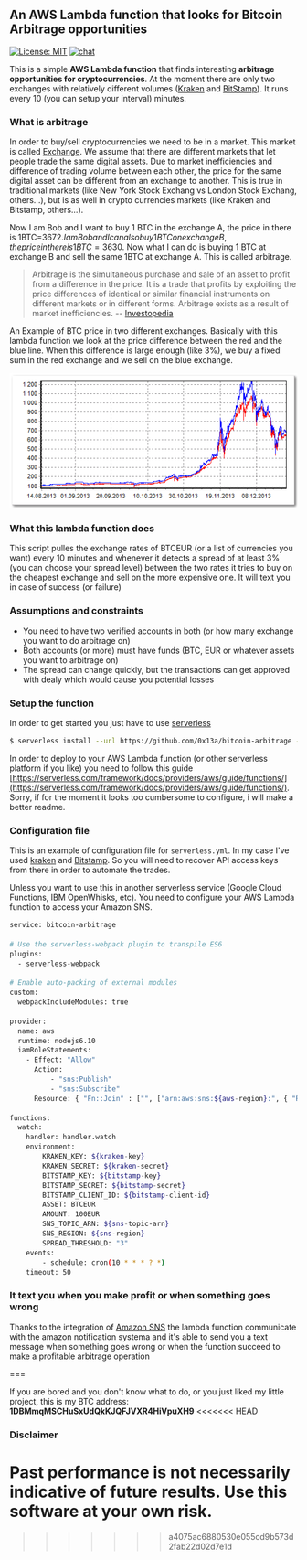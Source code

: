 ## An AWS Lambda function that looks for Bitcoin Arbitrage opportunities

[![License: MIT](https://img.shields.io/badge/License-MIT-green.svg)](https://opensource.org/licenses/MIT) [![chat](https://badges.gitter.im/bitcoin-arbitrage/Lobby.svg)](https://gitter.im/bitcoin-arbitrage/Lobby?utm_source=badge&utm_medium=badge&utm_campaign=pr-badge&utm_content=badge)

This is a simple **AWS Lambda function** that finds interesting **arbitrage opportunities for cryptocurrencies**. At the moment there are only two exchanges with relatively different volumes ([Kraken](https://kraken.com) and [BitStamp](https://bitstamp/com)). It runs every 10 (you can setup your interval) minutes.

### What is arbitrage

In order to buy/sell cryptocurrencies we need to be in a market. This market is called [Exchange](https://en.wikipedia.org/wiki/Digital_currency_exchange). We assume that there are different markets that let people trade the same digital assets. Due to market inefficiencies and difference of trading volume between each other, the price for the same digital asset can be different from an exchange to another. This is true in traditional markets (like New York Stock Exchang vs London Stock Exchang, others...), but is as well in crypto currencies markets (like Kraken and Bitstamp, others...).

Now I am Bob and I want to buy 1 BTC in the exchange A, the price in there is 1BTC=3672$. I am Bob and I can also buy 1 BTC on exchange B, the price in there is 1BTC=3630$. Now what I can do is buying 1 BTC at exchange B and sell the same 1BTC at exchange A. This is called arbitrage.

> Arbitrage is the simultaneous purchase and sale of an asset to profit from a difference in the price. It is a trade that profits by exploiting the price differences of identical or similar financial instruments on different markets or in different forms. Arbitrage exists as a result of market inefficiencies. -- [Investopedia](http://www.investopedia.com/terms/a/arbitrage.asp#ixzz4tS44jciY)

An Example of BTC price in two different exchanges. Basically with this lambda function we look at the price difference between the red and the blue line. When this difference is large enough (like 3%), we buy a fixed sum in the red exchange and we sell on the blue exchange.

![](image.png)

### What this lambda function does

This script pulles the exchange rates of BTCEUR (or a list of currencies you want) every 10 minutes and whenever it detects a spread of at least 3% (you can choose your spread level) between the two rates it tries to buy on the cheapest exchange and sell on the more expensive one. It will text you in case of success (or failure)

### Assumptions and constraints
- You need to have two verified accounts in both (or how many exchange you want to do arbitrage on)
- Both accounts (or more) must have funds (BTC, EUR or whatever assets you want to arbitrage on)
- The spread can change quickly, but the transactions can get approved with dealy which would cause you potential losses

### Setup the function

In order to get started you just have to use [serverless](serverless.com)

```sh
$ serverless install --url https://github.com/0x13a/bitcoin-arbitrage --name my-btc-arbitrage
```

In order to deploy to your AWS Lambda function (or other serverless platform if you like) you need to follow this guide [https://serverless.com/framework/docs/providers/aws/guide/functions/](https://serverless.com/framework/docs/providers/aws/guide/functions/). Sorry, if for the moment it looks too cumbersome to configure, i will make a better readme.

### Configuration file

This is an example of configuration file for `serverless.yml`. In my case I've used [kraken](https://kraken.com) and [Bitstamp](https://bitstamp.com). So you will need to recover API access keys from there in order to automate the trades.

Unless you want to use this in another serverless service (Google Cloud Functions, IBM OpenWhisks, etc). You need to configure your AWS Lambda function to access your Amazon SNS.

```sh
service: bitcoin-arbitrage

# Use the serverless-webpack plugin to transpile ES6
plugins:
  - serverless-webpack

# Enable auto-packing of external modules
custom:
  webpackIncludeModules: true

provider:
  name: aws
  runtime: nodejs6.10
  iamRoleStatements:
    - Effect: "Allow"
      Action:
          - "sns:Publish"
          - "sns:Subscribe"
      Resource: { "Fn::Join" : ["", ["arn:aws:sns:${aws-region}:", { "Ref" : "${aws-account-id}" }, ":${aws-arn}" ] ]  }

functions:
  watch:
    handler: handler.watch
    environment:
        KRAKEN_KEY: ${kraken-key}
        KRAKEN_SECRET: ${kraken-secret}
        BITSTAMP_KEY: ${bitstamp-key}
        BITSTAMP_SECRET: ${bitstamp-secret}
        BITSTAMP_CLIENT_ID: ${bitstamp-client-id}
        ASSET: BTCEUR
        AMOUNT: 100EUR
        SNS_TOPIC_ARN: ${sns-topic-arn}
        SNS_REGION: ${sns-region}
        SPREAD_THRESHOLD: "3"
    events:
        - schedule: cron(10 * * * ? *)
    timeout: 50
```

### It text you when you make profit or when something goes wrong

Thanks to the integration of [Amazon SNS](https://aws.amazon.com/sns) the lambda function communicate with the amazon notification systema and it's able to send you a text message when something goes wrong or when the function succeed to make a profitable arbitrage operation

===

If you are bored and you don't know what to do, or you just liked my little project, this is my BTC address: **1DBMmqMSCHuSxUdQkKJQFJVXR4HiVpuXH9**
<<<<<<< HEAD

### Disclaimer

Past performance is not necessarily indicative of future results. Use this software at your own risk.
=======
>>>>>>> a4075ac6880530e055cd9b573d2fab22d02d7e1d

